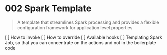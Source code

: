 # 002 Spark Template
> A template that streamlines Spark processing and provides a flexible configuration framework for application level properties

[ ] How to invoke
[ ] How to override
[ ] Available hooks
[ ] Templating Spark Job, so that you can concentrate on the actions and not in the boilerplate code
